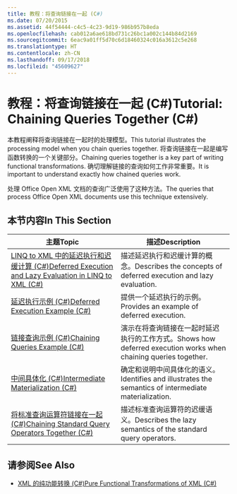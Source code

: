 ```yaml
---
title: 教程：将查询链接在一起 (C#)
ms.date: 07/20/2015
ms.assetid: 44f54444-c4c5-4c23-9d19-986b957b8eda
ms.openlocfilehash: cab012a6ae618bd731c26bc1a002c144b84d2169
ms.sourcegitcommit: 6eac9a01ff5d70c6d18460324c016a3612c5e268
ms.translationtype: HT
ms.contentlocale: zh-CN
ms.lasthandoff: 09/17/2018
ms.locfileid: "45609627"
---
```

# <a name="tutorial-chaining-queries-together-c"></a><span data-ttu-id="715a2-102">教程：将查询链接在一起 (C#)</span><span class="sxs-lookup"><span data-stu-id="715a2-102">Tutorial: Chaining Queries Together (C#)</span></span>
<span data-ttu-id="715a2-103">本教程阐释将查询链接在一起时的处理模型。</span><span class="sxs-lookup"><span data-stu-id="715a2-103">This tutorial illustrates the processing model when you chain queries together.</span></span> <span data-ttu-id="715a2-104">将查询链接在一起是编写函数转换的一个关键部分。</span><span class="sxs-lookup"><span data-stu-id="715a2-104">Chaining queries together is a key part of writing functional transformations.</span></span> <span data-ttu-id="715a2-105">确切理解链接的查询如何工作非常重要。</span><span class="sxs-lookup"><span data-stu-id="715a2-105">It is important to understand exactly how chained queries work.</span></span>  
  
 <span data-ttu-id="715a2-106">处理 Office Open XML 文档的查询广泛使用了这种方法。</span><span class="sxs-lookup"><span data-stu-id="715a2-106">The queries that process Office Open XML documents use this technique extensively.</span></span>  
  
## <a name="in-this-section"></a><span data-ttu-id="715a2-107">本节内容</span><span class="sxs-lookup"><span data-stu-id="715a2-107">In This Section</span></span>  
  
|<span data-ttu-id="715a2-108">主题</span><span class="sxs-lookup"><span data-stu-id="715a2-108">Topic</span></span>|<span data-ttu-id="715a2-109">描述</span><span class="sxs-lookup"><span data-stu-id="715a2-109">Description</span></span>|  
|-----------|-----------------|  
|[<span data-ttu-id="715a2-110">LINQ to XML 中的延迟执行和迟缓计算 (C#)</span><span class="sxs-lookup"><span data-stu-id="715a2-110">Deferred Execution and Lazy Evaluation in LINQ to XML (C#)</span></span>](../../../../csharp/programming-guide/concepts/linq/deferred-execution-and-lazy-evaluation-in-linq-to-xml.md)|<span data-ttu-id="715a2-111">描述延迟执行和迟缓计算的概念。</span><span class="sxs-lookup"><span data-stu-id="715a2-111">Describes the concepts of deferred execution and lazy evaluation.</span></span>|  
|[<span data-ttu-id="715a2-112">延迟执行示例 (C#)</span><span class="sxs-lookup"><span data-stu-id="715a2-112">Deferred Execution Example (C#)</span></span>](../../../../csharp/programming-guide/concepts/linq/deferred-execution-example.md)|<span data-ttu-id="715a2-113">提供一个延迟执行的示例。</span><span class="sxs-lookup"><span data-stu-id="715a2-113">Provides an example of deferred execution.</span></span>|  
|[<span data-ttu-id="715a2-114">链接查询示例 (C#)</span><span class="sxs-lookup"><span data-stu-id="715a2-114">Chaining Queries Example (C#)</span></span>](../../../../csharp/programming-guide/concepts/linq/chaining-queries-example.md)|<span data-ttu-id="715a2-115">演示在将查询链接在一起时延迟执行的工作方式。</span><span class="sxs-lookup"><span data-stu-id="715a2-115">Shows how deferred execution works when chaining queries together.</span></span>|  
|[<span data-ttu-id="715a2-116">中间具体化 (C#)</span><span class="sxs-lookup"><span data-stu-id="715a2-116">Intermediate Materialization (C#)</span></span>](../../../../csharp/programming-guide/concepts/linq/intermediate-materialization.md)|<span data-ttu-id="715a2-117">确定和说明中间具体化的语义。</span><span class="sxs-lookup"><span data-stu-id="715a2-117">Identifies and illustrates the semantics of intermediate materialization.</span></span>|  
|[<span data-ttu-id="715a2-118">将标准查询运算符链接在一起 (C#)</span><span class="sxs-lookup"><span data-stu-id="715a2-118">Chaining Standard Query Operators Together (C#)</span></span>](../../../../csharp/programming-guide/concepts/linq/chaining-standard-query-operators-together.md)|<span data-ttu-id="715a2-119">描述标准查询运算符的迟缓语义。</span><span class="sxs-lookup"><span data-stu-id="715a2-119">Describes the lazy semantics of the standard query operators.</span></span>|  
  
## <a name="see-also"></a><span data-ttu-id="715a2-120">请参阅</span><span class="sxs-lookup"><span data-stu-id="715a2-120">See Also</span></span>

- [<span data-ttu-id="715a2-121">XML 的纯功能转换 (C#)</span><span class="sxs-lookup"><span data-stu-id="715a2-121">Pure Functional Transformations of XML (C#)</span></span>](../../../../csharp/programming-guide/concepts/linq/pure-functional-transformations-of-xml.md)
